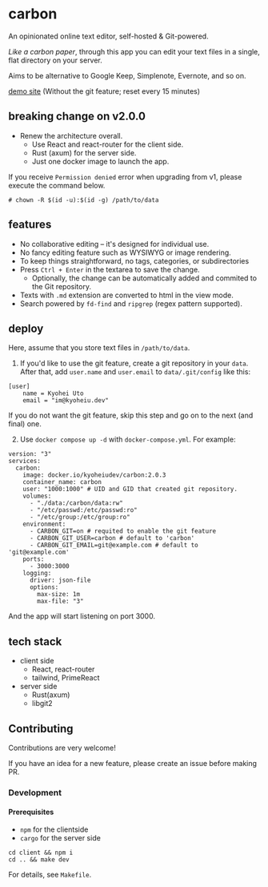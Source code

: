 # carbon

An opinionated online text editor, self-hosted & Git-powered.

_Like a carbon paper_, through this app you can edit your text files in a single, flat directory on your server.

Aims to be alternative to Google Keep, Simplenote, Evernote, and so on.

[demo site](https://carbon-demo.kyoheiu.dev/)
(Without the git feature; reset every 15 minutes)

## breaking change on v2.0.0 

- Renew the architecture overall.
  - Use React and react-router for the client side.
  - Rust (axum) for the server side.
  - Just one docker image to launch the app.

If you receive `Permission denied` error when upgrading from v1, please execute the command below.

```
# chown -R $(id -u):$(id -g) /path/to/data
```

## features

- No collaborative editing – it's designed for individual use.
- No fancy editing feature such as WYSIWYG or image rendering.
- To keep things straightforward, no tags, categories, or subdirectories
- Press `Ctrl + Enter` in the textarea to save the change.
  - Optionally, the change can be automatically added and commited to the Git repository.
- Texts with `.md` extension are converted to html in the view mode.
- Search powered by `fd-find` and `ripgrep` (regex pattern supported).

## deploy

Here, assume that you store text files in `/path/to/data`.

1. If you'd like to use the git feature, create a git repository in your `data`.
   After that, add `user.name` and `user.email` to `data/.git/config` like this:

```
[user]
    name = Kyohei Uto
    email = "im@kyoheiu.dev"
```

If you do not want the git feature, skip this step and go on to the next (and final) one.

2. Use `docker compose up -d` with `docker-compose.yml`. For example:

```
version: "3"
services:
  carbon:
    image: docker.io/kyoheiudev/carbon:2.0.3
    container_name: carbon
    user: "1000:1000" # UID and GID that created git repository.
    volumes:
      - "./data:/carbon/data:rw"
      - "/etc/passwd:/etc/passwd:ro"
      - "/etc/group:/etc/group:ro"
    environment:
      - CARBON_GIT=on # requited to enable the git feature
      - CARBON_GIT_USER=carbon # default to 'carbon'
      - CARBON_GIT_EMAIL=git@example.com # default to 'git@example.com'
    ports:
      - 3000:3000
    logging:
      driver: json-file
      options:
        max-size: 1m
        max-file: "3"
```

And the app will start listening on port 3000.

## tech stack

- client side
  - React, react-router
  - tailwind, PrimeReact
- server side
  - Rust(axum)
  - libgit2

## Contributing

Contributions are very welcome!

If you have an idea for a new feature, please create an issue before making PR.

### Development

#### Prerequisites

- `npm` for the clientside
- `cargo` for the server side

```
cd client && npm i
cd .. && make dev
```

For details, see `Makefile`.
